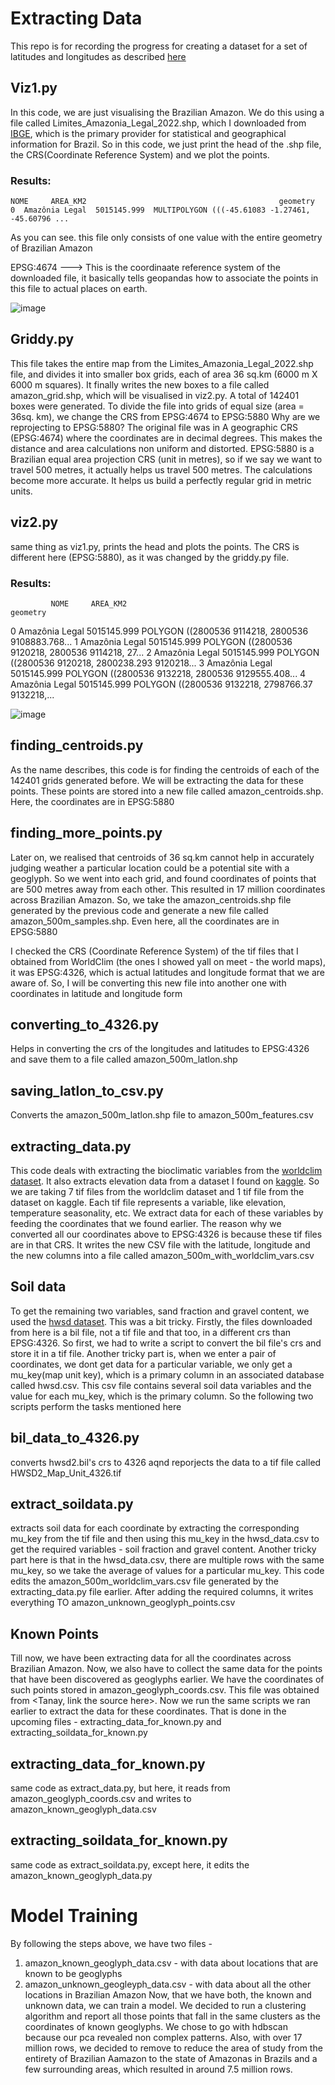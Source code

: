# Extracting Data
This repo is for recording the progress for creating a dataset for a set of latitudes and longitudes as described [here](https://drive.google.com/file/d/1QPhcLANBwB0gjdIHsv5ohU-mcAwClh9j/view?usp=sharing)

## Viz1.py
In this code, we are just visualising the Brazilian Amazon. We do this using a file called Limites_Amazonia_Legal_2022.shp, which I downloaded from [IBGE](https://www.ibge.gov.br/geociencias/organizacao-do-territorio/estrutura-territorial/15819-amazonia-legal.html), which is the primary provider for statistical and geographical information for Brazil. So in this code, we just print the head of the .shp file, the CRS(Coordinate Reference System) and we plot the points.

### Results:
```
NOME     AREA_KM2                                           geometry
0  Amazônia Legal  5015145.999  MULTIPOLYGON (((-45.61083 -1.27461, -45.60796 ...
````
As you can see. this file only consists of one value with the entire geometry of Brazilian Amazon

EPSG:4674  --->  This is the coordinaate reference system of the downloaded file, it basically tells geopandas how to associate the points in this file to actual places on earth.

![image](https://github.com/user-attachments/assets/0d89eca2-d79e-41e5-b603-495191f3c6de)


## Griddy.py
This file takes the entire map from the Limites_Amazonia_Legal_2022.shp file, and divides it into smaller box grids, each of area 36 sq.km (6000 m X 6000 m squares). It finally writes the new boxes to a file called amazon_grid.shp, which will be visualised in viz2.py. A total of 142401 boxes were generated.
To divide the file into grids of equal size (area = 36sq. km), we change the CRS from EPSG:4674 to EPSG:5880
Why are we reprojecting to EPSG:5880?
The original file was in A geographic CRS (EPSG:4674) where the coordinates are in decimal degrees. This makes the distance and area calculations non uniform and distorted. EPSG:5880 is a Brazilian equal area projection CRS (unit in metres), so if we say we want to travel 500 metres, it actually helps us travel 500 metres. The calculations become more accurate. It helps us build a perfectly regular grid in metric units. 


## viz2.py

same thing as viz1.py, prints the head and plots the points. The CRS is different here (EPSG:5880), as it was changed by the griddy.py file. 

### Results:
             NOME     AREA_KM2                                           geometry
0  Amazônia Legal  5015145.999  POLYGON ((2800536 9114218, 2800536 9108883.768...
1  Amazônia Legal  5015145.999  POLYGON ((2800536 9120218, 2800536 9114218, 27...
2  Amazônia Legal  5015145.999  POLYGON ((2800536 9120218, 2800238.293 9120218...
3  Amazônia Legal  5015145.999  POLYGON ((2800536 9132218, 2800536 9129555.408...
4  Amazônia Legal  5015145.999  POLYGON ((2800536 9132218, 2798766.37 9132218,...


![image](https://github.com/user-attachments/assets/6f881e5f-33e3-4908-94d9-9aabdcab4b95)


## finding_centroids.py

As the name describes, this code is for finding the centroids of each of the 142401 grids generated before. We will be extracting the data for these points. These points are stored into a new file called amazon_centroids.shp. Here, the coordinates are in EPSG:5880



## finding_more_points.py

Later on, we realised that centroids of 36 sq.km cannot help in accurately judging weather a particular location could be a potential site with a geoglyph. So we went into each grid, and found coordinates of points that are 500 metres away from each other. This resulted in 17 million coordinates across Brazilian Amazon.
So, we take the amazon_centroids.shp file generated by the previous code and generate a new file called amazon_500m_samples.shp. Even here, all the coordinates are in EPSG:5880

I checked the CRS (Coordinate Reference System) of the tif files that I obtained from WorldClim (the ones I showed yall on meet - the world maps), it was EPSG:4326, which is actual latitudes and longitude format that we are aware of. So, I will be converting this new file into another one with coordinates in latitude and longitude form

## converting_to_4326.py
Helps in converting the crs of the longitudes and latitudes to EPSG:4326 and save them to a file called amazon_500m_latlon.shp

## saving_latlon_to_csv.py
Converts the amazon_500m_latlon.shp file to amazon_500m_features.csv

## extracting_data.py
This code deals with extracting the bioclimatic variables from the [worldclim dataset](https://worldclim.org/data/worldclim21.html). It also extracts elevation data from a dataset I found on [kaggle](https://www.kaggle.com/datasets/minervasdatalab/amazon-basin-dem). So we are taking 7 tif files from the worldclim dataset and 1 tif file from the dataset on kaggle. Each tif file represents a variable, like elevation, temperature seasonality, etc. We extract data for each of these variables by feeding the coordinates that we found earlier. The reason why we converted all our coordinates above to EPSG:4326 is because these tif files are in that CRS. It writes the new CSV file with the latitude, longitude and the new columns into a file called amazon_500m_with_worldclim_vars.csv

## Soil data
To get the remaining two variables, sand fraction and gravel content, we used the [hwsd dataset](https://www.fao.org/soils-portal/data-hub/soil-maps-and-databases/harmonized-world-soil-database-v20/en/). This was a bit tricky. Firstly, the files downloaded from here is a bil file, not a tif file and that too, in a different crs than EPSG:4326. So first, we had to write a script to convert the bil file's crs and store it in a tif file. Another tricky part is, when we enter a pair of coordinates, we dont get data for a particular variable, we only get a mu_key(map unit key), which is a primary column in an associated database called hwsd.csv. This csv file contains several soil data variables and the value for each mu_key, which is the primary column. So the following two scripts perform the tasks mentioned here

## bil_data_to_4326.py
converts hwsd2.bil's crs to 4326 aqnd reporjects the data to a tif file called HWSD2_Map_Unit_4326.tif

## extract_soildata.py
extracts soil data for each coordinate by extracting the corresponding mu_key from the tif file and then using this mu_key in the hwsd_data.csv to get the required variables - soil fraction and gravel content. Another tricky part here is that in the hwsd_data.csv, there are multiple rows with the same mu_key, so we take the average of values for a particular mu_key.
This code edits the amazon_500m_worldclim_vars.csv file generated by the extracting_data.py file earlier. After adding the required columns, it writes everything TO amazon_unknown_geoglyph_points.csv


## Known Points
Till now, we have been extracting data for all the coordinates across Brazilian Amazon. Now, we also have to collect the same data for the points that have been discovered as geoglyphs earlier. We have the coordinates of such points stored in amazon_geoglyph_coords.csv. This file was obtained from <Tanay, link the source here>. Now we run the same scripts we ran earlier to extract the data for these coordinates. That is done in the upcoming files - extracting_data_for_known.py and extracting_soildata_for_known.py


## extracting_data_for_known.py
same code as extract_data.py, but here, it reads from amazon_geoglyph_coords.csv and writes to amazon_known_geoglyph_data.csv

## extracting_soildata_for_known.py
same code as extract_soildata.py, except here, it edits the amazon_known_geoglyph_data.py


# Model Training
By following the steps above, we have two files - 
1. amazon_known_geoglyph_data.csv - with data about locations that are known to be geoglyphs
2. amazon_unknown_geogleyph_data.csv - with data about all the other locations in Brazilian Amazon
Now, that we have both, the known and unknown data, we can train a model. We decided to run a clustering algorithm and report all those points that fall in the same clusters as the coordinates of known geoglyphs. We chose to go with hdbscan because our pca revealed non complex patterns.
Also, with over 17 million rows, we decided to remove to reduce the area of study from the entirety of Brazilian Aamazon to the state of Amazonas in Brazils and a few surrounding areas, which resulted in around 7.5 million rows.
